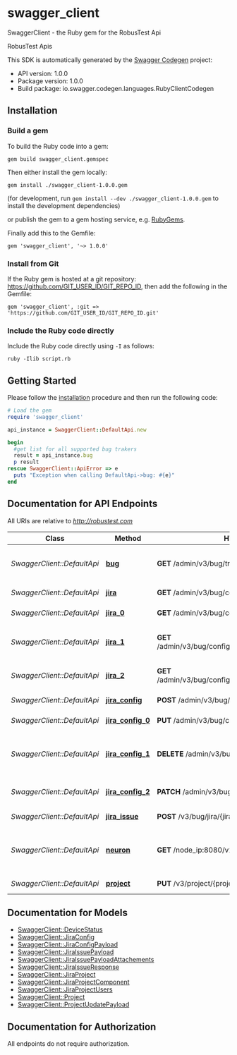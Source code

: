 # swagger_client

SwaggerClient - the Ruby gem for the RobusTest Api

RobusTest Apis

This SDK is automatically generated by the [Swagger Codegen](https://github.com/swagger-api/swagger-codegen) project:

- API version: 1.0.0
- Package version: 1.0.0
- Build package: io.swagger.codegen.languages.RubyClientCodegen

## Installation

### Build a gem

To build the Ruby code into a gem:

```shell
gem build swagger_client.gemspec
```

Then either install the gem locally:

```shell
gem install ./swagger_client-1.0.0.gem
```
(for development, run `gem install --dev ./swagger_client-1.0.0.gem` to install the development dependencies)

or publish the gem to a gem hosting service, e.g. [RubyGems](https://rubygems.org/).

Finally add this to the Gemfile:

    gem 'swagger_client', '~> 1.0.0'

### Install from Git

If the Ruby gem is hosted at a git repository: https://github.com/GIT_USER_ID/GIT_REPO_ID, then add the following in the Gemfile:

    gem 'swagger_client', :git => 'https://github.com/GIT_USER_ID/GIT_REPO_ID.git'

### Include the Ruby code directly

Include the Ruby code directly using `-I` as follows:

```shell
ruby -Ilib script.rb
```

## Getting Started

Please follow the [installation](#installation) procedure and then run the following code:
```ruby
# Load the gem
require 'swagger_client'

api_instance = SwaggerClient::DefaultApi.new

begin
  #get list for all supported bug trakers
  result = api_instance.bug
  p result
rescue SwaggerClient::ApiError => e
  puts "Exception when calling DefaultApi->bug: #{e}"
end

```

## Documentation for API Endpoints

All URIs are relative to *http://robustest.com*

Class | Method | HTTP request | Description
------------ | ------------- | ------------- | -------------
*SwaggerClient::DefaultApi* | [**bug**](docs/DefaultApi.md#bug) | **GET** /admin/v3/bug/trackerlist | get list for all supported bug trakers
*SwaggerClient::DefaultApi* | [**jira**](docs/DefaultApi.md#jira) | **GET** /admin/v3/bug/config/jira | get all jira config
*SwaggerClient::DefaultApi* | [**jira_0**](docs/DefaultApi.md#jira_0) | **GET** /admin/v3/bug/config/jira/projects | get all jira project
*SwaggerClient::DefaultApi* | [**jira_1**](docs/DefaultApi.md#jira_1) | **GET** /admin/v3/bug/config/jira/config/{congfig_id}/projects | get all jira project for given config
*SwaggerClient::DefaultApi* | [**jira_2**](docs/DefaultApi.md#jira_2) | **GET** /admin/v3/bug/config/jira/projects/{jira_project_id} | get a jira project  details
*SwaggerClient::DefaultApi* | [**jira_config**](docs/DefaultApi.md#jira_config) | **POST** /admin/v3/bug/config/jira | create a jira config
*SwaggerClient::DefaultApi* | [**jira_config_0**](docs/DefaultApi.md#jira_config_0) | **PUT** /admin/v3/bug/config/jira/{jira_config_id} | update a jira config
*SwaggerClient::DefaultApi* | [**jira_config_1**](docs/DefaultApi.md#jira_config_1) | **DELETE** /admin/v3/bug/config/jira/{jira_config_id} | delete jira config and all associated jira project
*SwaggerClient::DefaultApi* | [**jira_config_2**](docs/DefaultApi.md#jira_config_2) | **PATCH** /admin/v3/bug/config/jira/{jira_config_id} | update all projects for a jira config
*SwaggerClient::DefaultApi* | [**jira_issue**](docs/DefaultApi.md#jira_issue) | **POST** /v3/bug/jira/{jira_project_id}/create | create a jira issue
*SwaggerClient::DefaultApi* | [**neuron**](docs/DefaultApi.md#neuron) | **GET** /node_ip:8080/v2/status | get devices status, in progress, allready added
*SwaggerClient::DefaultApi* | [**project**](docs/DefaultApi.md#project) | **PUT** /v3/project/{project_id} | Update Project


## Documentation for Models

 - [SwaggerClient::DeviceStatus](docs/DeviceStatus.md)
 - [SwaggerClient::JiraConfig](docs/JiraConfig.md)
 - [SwaggerClient::JiraConfigPayload](docs/JiraConfigPayload.md)
 - [SwaggerClient::JiraIssuePayload](docs/JiraIssuePayload.md)
 - [SwaggerClient::JiraIssuePayloadAttachements](docs/JiraIssuePayloadAttachements.md)
 - [SwaggerClient::JiraIssueResponse](docs/JiraIssueResponse.md)
 - [SwaggerClient::JiraProject](docs/JiraProject.md)
 - [SwaggerClient::JiraProjectComponent](docs/JiraProjectComponent.md)
 - [SwaggerClient::JiraProjectUsers](docs/JiraProjectUsers.md)
 - [SwaggerClient::Project](docs/Project.md)
 - [SwaggerClient::ProjectUpdatePayload](docs/ProjectUpdatePayload.md)


## Documentation for Authorization

 All endpoints do not require authorization.

